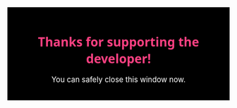 <div style="background-color: black; padding: 20px;">
  <center>
    <h1 style="font-family: 'Segoe UI', sans-serif; color: #ff4081;">
      Thanks for supporting the developer!
    </h1>
    <p style="font-size: 1.2em; color: #fff;">
      You can safely close this window now.
    </p>
  </center>
</div>
